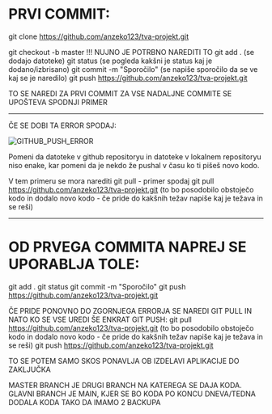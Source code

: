 # PRVI COMMIT:
git clone https://github.com/anzeko123/tva-projekt.git

git checkout -b master   !!! NUJNO JE POTRBNO NAREDITI TO
git add .  (se dodajo datoteke)
git status (se pogleda kakšni je status kaj je dodano/izbrisano)
git commit -m "Sporočilo" (se napiše sporočilo da se ve kaj se je naredilo)
git push https://github.com/anzeko123/tva-projekt.git

TO SE NAREDI ZA PRVI COMMIT
ZA VSE NADALJNE COMMITE SE UPOŠTEVA SPODNJI PRIMER

---------------------------------------------------------------------------------------------------

ČE SE DOBI TA ERROR SPODAJ:

![GITHUB_PUSH_ERROR](https://github.com/anzeko123/tva-projekt/github-push-error.png?raw=true)

Pomeni da datoteke v github repositoryu in datoteke v lokalnem repositoryu niso enake, kar pomeni da je nekdo  že pushal v času ko ti pišeš novo kodo.

V tem primeru se mora narediti git pull - primer spodaj
git pull https://github.com/anzeko123/tva-projekt.git (to bo posodobilo obstoječo kodo in dodalo novo kodo - če pride do kakšnih težav napiše kaj je težava in se reši)

----------------------------------------------------------------------------------------------------

# OD PRVEGA COMMITA NAPREJ SE UPORABLJA TOLE:
git add .
git status
git commit -m "Sporočilo"
git push https://github.com/anzeko123/tva-projekt.git

ČE PRIDE PONOVNO DO ZGORNJEGA ERRORJA SE NAREDI GIT PULL IN NATO KO SE VSE UREDI ŠE ENKRAT GIT PUSH:
git pull https://github.com/anzeko123/tva-projekt.git (to bo posodobilo obstoječo kodo in dodalo novo kodo - če pride do kakšnih težav napiše kaj je težava in se reši)
git push https://github.com/anzeko123/tva-projekt.git


TO SE POTEM SAMO SKOS PONAVLJA OB IZDELAVI APLIKACIJE DO ZAKLJUČKA

MASTER BRANCH JE DRUGI BRANCH NA KATEREGA SE DAJA KODA. GLAVNI BRANCH JE MAIN, KJER SE BO KODA PO KONCU DNEVA/TEDNA DODALA KODA TAKO DA IMAMO 2 BACKUPA

